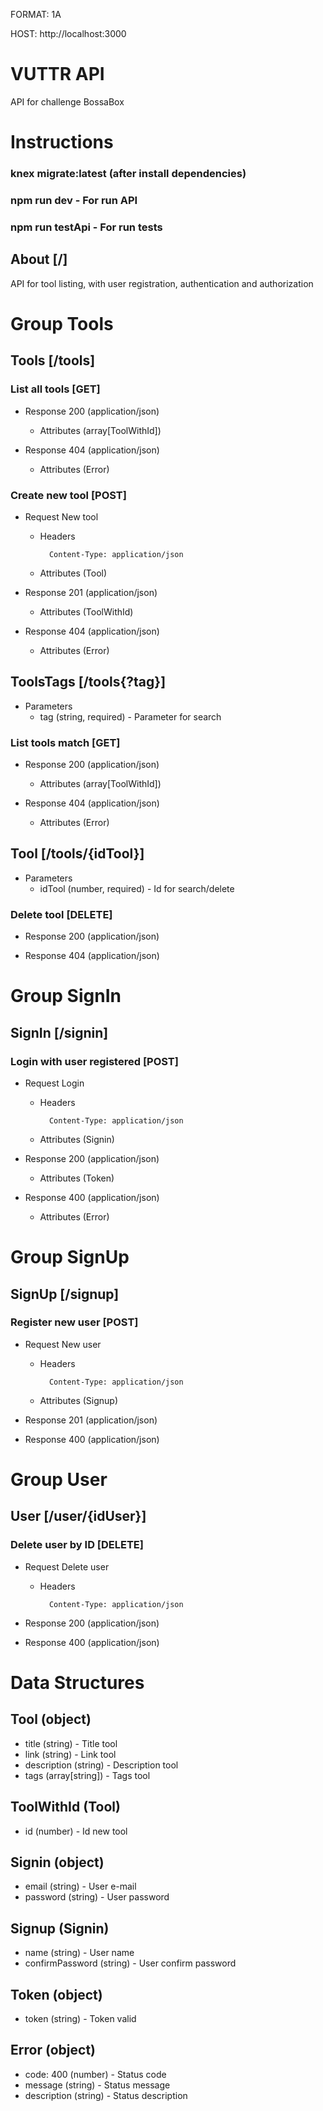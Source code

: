 FORMAT: 1A

HOST: http://localhost:3000

# VUTTR API

API for challenge BossaBox

# Instructions

### knex migrate:latest  (after install dependencies)

### npm run dev - For run API

### npm run testApi - For run tests

## About [/]

API for tool listing, with user registration, authentication and authorization

# Group Tools

## Tools [/tools]

### List all tools [GET]

+ Response 200 (application/json)
    + Attributes (array[ToolWithId])

+ Response 404 (application/json)
    + Attributes (Error)

### Create new tool [POST]

+ Request New tool

    + Headers

            Content-Type: application/json

    + Attributes (Tool)

+ Response 201 (application/json)
    + Attributes (ToolWithId)

+ Response 404 (application/json)
    + Attributes (Error)

## ToolsTags [/tools{?tag}]

+ Parameters
    + tag (string, required) - Parameter for search

### List tools match [GET]

+ Response 200 (application/json)
    + Attributes (array[ToolWithId])

+ Response 404 (application/json)
    + Attributes (Error)

## Tool [/tools/{idTool}]

+ Parameters
    + idTool (number, required) - Id for search/delete

### Delete tool [DELETE]

+ Response 200 (application/json)

+ Response 404 (application/json)

# Group SignIn

## SignIn [/signin]

### Login with user registered [POST]

+ Request Login

    + Headers

            Content-Type: application/json
        
    + Attributes (Signin)

+ Response 200 (application/json)
    + Attributes (Token)

+ Response 400 (application/json)
    + Attributes (Error)

# Group SignUp

## SignUp [/signup]

### Register new user [POST]

+ Request New user

    + Headers

            Content-Type: application/json

    + Attributes (Signup)

+ Response 201 (application/json)

+ Response 400 (application/json)

# Group User

## User [/user/{idUser}]

### Delete user by ID [DELETE]

+ Request Delete user

    + Headers

            Content-Type: application/json

+ Response 200 (application/json)

+ Response 400 (application/json)

# Data Structures

## Tool (object)
+ title (string) - Title tool
+ link (string) - Link tool
+ description (string) - Description tool
+ tags (array[string]) - Tags tool

## ToolWithId (Tool)
+ id (number) - Id new tool

## Signin (object)
+ email (string) - User e-mail
+ password (string) - User password

## Signup (Signin)
+ name (string) - User name
+ confirmPassword (string) - User confirm password

## Token (object)
+ token (string) - Token valid

## Error (object)
+ code: 400 (number) - Status code
+ message (string) - Status message
+ description (string) - Status description
